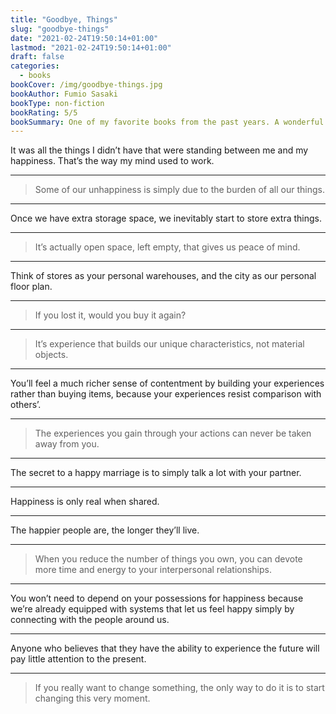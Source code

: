 ```yaml
---
title: "Goodbye, Things"
slug: "goodbye-things"
date: "2021-02-24T19:50:14+01:00"
lastmod: "2021-02-24T19:50:14+01:00"
draft: false
categories:
  - books
bookCover: /img/goodbye-things.jpg
bookAuthor: Fumio Sasaki
bookType: non-fiction
bookRating: 5/5
bookSummary: One of my favorite books from the past years. A wonderful read for anyone who's feeling weighed down by their material possessions.
---
```


It was all the things I didn’t have that were standing between me and my happiness. That’s the way my mind used to work.

---

> Some of our unhappiness is simply due to the burden of all our things.

---

Once we have extra storage space, we inevitably start to store extra things.

---

> It’s actually open space, left empty, that gives us peace of mind.

---

Think of stores as your personal warehouses, and the city as our personal floor plan.

---

> If you lost it, would you buy it again?

---

> It’s experience that builds our unique characteristics, not material objects.

---

You’ll feel a much richer sense of contentment by building your experiences rather than buying items, because your experiences resist comparison with others’.

---

> The experiences you gain through your actions can never be taken away from you.

---

The secret to a happy marriage is to simply talk a lot with your partner.

---

Happiness is only real when shared.

---

The happier people are, the longer they’ll live.

---

> When you reduce the number of things you own, you can devote more time and energy to your interpersonal relationships.

---

You won’t need to depend on your possessions for happiness because we’re already equipped with systems that let us feel happy simply by connecting with the people around us.

---

Anyone who believes that they have the ability to experience the future will pay little attention to the present.

---

> If you really want to change something, the only way to do it is to start changing this very moment.